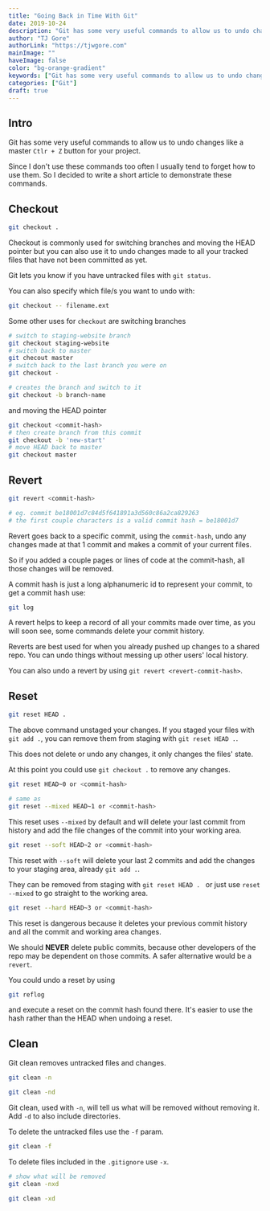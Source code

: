```yaml
---
title: "Going Back in Time With Git"
date: 2019-10-24
description: "Git has some very useful commands to allow us to undo changes like a master `Ctlr + Z` button for your project."
author: "TJ Gore"
authorLink: "https://tjwgore.com"
mainImage: ""
haveImage: false
color: "bg-orange-gradient"
keywords: ["Git has some very useful commands to allow us to undo changes"]
categories: ["Git"]
draft: true
---
```


## Intro

Git has some very useful commands to allow us to undo changes like a master `Ctlr + Z` button for your project.

Since I don't use these commands too often I usually tend to forget how to use them.
So I decided to write a short article to demonstrate these commands.

## Checkout

```bash
git checkout .
```

Checkout is commonly used for switching branches and moving the HEAD pointer but you can also use it to undo changes made to all your tracked files that have not been committed as yet.

Git lets you know if you have untracked files with `git status`.

You can also specify which file/s you want to undo with:

```bash
git checkout -- filename.ext
```

Some other uses for `checkout` are
switching branches
```bash
# switch to staging-website branch
git checkout staging-website
# switch back to master
git checout master
# switch back to the last branch you were on 
git checkout -

# creates the branch and switch to it
git checkout -b branch-name
```

and moving the HEAD pointer
```bash
git checkout <commit-hash>
# then create branch from this commit
git checkout -b 'new-start'
# move HEAD back to master 
git checkout master
```


## Revert

```bash
git revert <commit-hash>

# eg. commit be18001d7c84d5f641891a3d560c86a2ca829263
# the first couple characters is a valid commit hash = be18001d7
```
Revert goes back to a specific commit, using the `commit-hash`, undo any changes made at that 1 commit and makes a commit of your current files.

So if you added a couple pages or lines of code at the commit-hash, all those changes will be removed.

A commit hash is just a long alphanumeric id to represent your commit, to get a commit hash use:

```bash
git log
```
A revert helps to keep a record of all your commits made over time, as you will soon see, some commands delete your commit history.

Reverts are best used for when you already pushed up changes to a shared repo. You can undo things without messing up other users' local history. 


You can also undo a revert by using `git revert <revert-commit-hash>`.


## Reset

```bash
git reset HEAD .
```

The above command unstaged your changes. If you staged your files with `git add .`, you can remove them from staging with `git reset HEAD .`. 

This does not delete or undo any changes, it only changes the files' state.

At this point you could use `git checkout .` to remove any changes.

```bash
git reset HEAD~0 or <commit-hash>

# same as
git reset --mixed HEAD~1 or <commit-hash>
```
This reset uses `--mixed` by default and will delete your last commit from history and add the file changes of the commit into your working area.

```bash
git reset --soft HEAD~2 or <commit-hash>
```
This reset with `--soft` will delete your last 2 commits and add the changes to your staging area, already `git add .`.

They can be removed from staging with `git reset HEAD . ` or just use `reset --mixed` to go straight to the working area.

```bash
git reset --hard HEAD~3 or <commit-hash>
```
This reset is dangerous because it deletes your previous commit history and all the commit and working area changes. 

We should **NEVER** delete public commits, because other developers of the repo may be dependent on those commits.
A safer alternative would be a `revert`.

You could undo a reset by using

```bash
git reflog
```
and execute a reset on the commit hash found there. It's easier to use the hash rather than the HEAD when undoing a reset.

## Clean

Git clean removes untracked files and changes.

```bash
git clean -n

git clean -nd
```

Git clean, used with `-n`, will tell us what will be removed without removing it.
Add `-d` to also include directories.

To delete the untracked files use the `-f` param.

```bash
git clean -f
```

To delete files included in the `.gitignore` use `-x`.

```bash
# show what will be removed
git clean -nxd

git clean -xd
```

